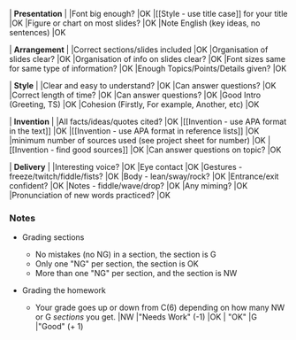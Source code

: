 | __Presentation__ 													|
|Font big enough? 		                                            |<blue>OK</blue><red> </red>
|[[Style - use title case]] for your title 							|<blue>OK</blue><red> </red>
|Figure or chart on most slides?                                     |<blue>OK</blue><red> </red>
|Note English (key ideas, no sentences)                              |<blue>OK</blue><red> </red>

| __Arrangement__ 													|
|Correct sections/slides included									|<blue>OK</blue><red> </red>
|Organisation of slides clear?                                       |<blue>OK</blue><red> </red>
|Organisation of info on slides clear?                               |<blue>OK</blue><red> </red>
|Font sizes same for same type of information?                       |<blue>OK</blue><red> </red>
|Enough Topics/Points/Details given?									|<blue>OK</blue><red> </red>

| __Style__ 															|
|Clear and easy to understand?										|<blue>OK</blue><red> </red>
|Can answer questions?                                               |<blue>OK</blue><red> </red>
|Correct length of time?                                               |<blue>OK</blue><red> </red>
|Can answer questions?                                               |<blue>OK</blue><red> </red>
|Good Intro (Greeting, TS) 									|<blue>OK</blue><red> </red>
|Cohesion (Firstly, For example, Another, etc)          |<blue>OK</blue><red> </red>



| __Invention__                                                          |
|All facts/ideas/quotes cited?                                      |<blue>OK</blue><red> </red>
|[[Invention - use APA format in the text]]                  |<blue>OK</blue><red> </red>
|[[Invention - use APA format in reference lists]]                      |<blue>OK</blue><red> </red>
|minimum number of sources used (see project sheet for number)           |<blue>OK</blue><red> </red>
|[[Invention - find good sources]]                                          |<blue>OK</blue><red> </red>
|Can answer questions on topic?                                               |<blue>OK</blue><red> </red>


| __Delivery__                                     |
|Interesting voice?                               |<blue>OK</blue><red> </red>
|Eye contact                                      |<blue>OK</blue><red> </red>
|Gestures - freeze/twitch/fiddle/fists?           |<blue>OK</blue><red> </red>
|Body    - lean/sway/rock?                        |<blue>OK</blue><red> </red>
|Entrance/exit confident?                        |<blue>OK</blue><red> </red>
|Notes - fiddle/wave/drop?                        |<blue>OK</blue><red> </red>
|Any miming?                                      |<blue>OK</blue><red> </red>
|Pronunciation of new words practiced?            |<blue>OK</blue><red> </red>


### Notes
* Grading sections
    * No mistakes (no NG) in a section, the section is <green>G</green>
    * Only one "NG" per section, the section is <blue>OK</blue>
    * More than one "NG" per section, and the section is <red>NW</red>

* Grading the homework
    * Your grade goes up or down from C(6) depending on how many NW or G _sections_ you get.
|<red>NW</red> 		|"Needs Work" (-1)
|<blue>OK</blue>   	| "OK"
|<green>G</green> 	|"Good" (+ 1)
